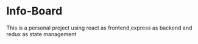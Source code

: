 # Info-Board
This is a personal project using  react as frontend,express as backend and redux as state management 
